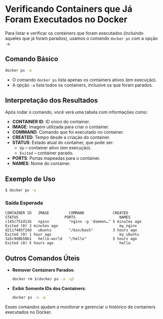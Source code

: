 # Verificando Containers que Já Foram Executados no Docker

Para listar e verificar os containers que foram executados (incluindo aqueles que já foram parados), usamos o comando `docker ps` com a opção `-a`.

## Comando Básico

```bash
docker ps -a
```

- O comando `docker ps` lista apenas os containers ativos (em execução).
- A opção `-a` lista todos os containers, inclusive os que foram parados.

## Interpretação dos Resultados

Após rodar o comando, você verá uma tabela com informações como:

- **CONTAINER ID**: ID único do container.
- **IMAGE**: Imagem utilizada para criar o container.
- **COMMAND**: Comando que foi executado no container.
- **CREATED**: Tempo desde a criação do container.
- **STATUS**: Estado atual do container, que pode ser:
  - `Up` – container ativo (em execução).
  - `Exited` – container parado.
- **PORTS**: Portas mapeadas para o container.
- **NAMES**: Nome do container.

## Exemplo de Uso

```bash
$ docker ps -a
```

### Saída Esperada

```plaintext
CONTAINER ID   IMAGE         COMMAND             CREATED         STATUS                     PORTS                    NAMES
c145c751d116   nginx         "nginx -g 'daemon…" 5 minutes ago   Exited (0) 2 minutes ago                            my_nginx
d211f485f2dd   ubuntu        "/bin/bash"         3 hours ago     Exited (0) 1 hour ago                               my_ubuntu
3a5c9d8b58b1   hello-world   "/hello"            5 hours ago     Exited (0) 5 hours ago                              hello
```

## Outros Comandos Úteis

- **Remover Containers Parados**:
  ```bash
  docker rm $(docker ps -a -q)
  ```

- **Exibir Somente IDs dos Containers**:
  ```bash
  docker ps -a -q
  ```

Esses comandos ajudam a monitorar e gerenciar o histórico de containers executados no Docker.
```

